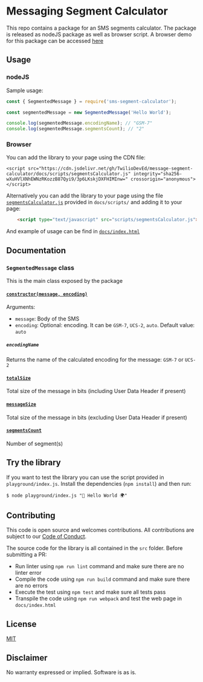 # Messaging Segment Calculator

This repo contains a package for an SMS segments calculator. The package is released as nodeJS package as well as browser script. 
A browser demo for this package can be accessed [here](https://twiliodeved.github.io/message-segment-calculator/)

## Usage 

### nodeJS

Sample usage: 

```javascript
const { SegmentedMessage } = require('sms-segment-calculator');

const segmentedMessage = new SegmentedMessage('Hello World');

console.log(segmentedMessage.encodingName); // "GSM-7"
console.log(segmentedMessage.segmentsCount); // "2"
```

### Browser

You can add the library to your page using the CDN file: 

```
<script src="https://cdn.jsdelivr.net/gh/TwilioDevEd/message-segment-calculator/docs/scripts/segmentsCalculator.js" integrity="sha256-wXuHVlXNhEWNzRKozzB87Qyi9/3p6LKskjDXFHIMInw=" crossorigin="anonymous"></script>
```

Alternatively you can add the library to your page using the file [`segmentsCalculator.js`](https://github.com/TwilioDevEd/message-segment-calculator/blob/main/docs/scripts/segmentsCalculator.js) provided in `docs/scripts/` and adding it to your page: 

```html
    <script type="text/javascript" src="scripts/segmentsCalculator.js"></script>
```

And example of usage can be find in [`docs/index.html`](https://github.com/TwilioDevEd/message-segment-calculator/blob/main/docs/index.html)

## Documentation 
### `SegmentedMessage` class

This is the main class exposed by the package

#### [`constructor(message, encoding)`](https://github.com/TwilioDevEd/message-segment-calculator/blob/403313a44ed406b3669cf3c57f32ca98fd92b1e1/src/libs/SegmentedMessage.ts#L37)
Arguments:
* `message`: Body of the SMS 
* `encoding`: Optional: encoding. It can be `GSM-7`, `UCS-2`, `auto`. Default value: `auto`

##### `encodingName` 

Returns the name of the calculated encoding for the message: `GSM-7` or `UCS-2`

#### [`totalSize`](https://github.com/TwilioDevEd/message-segment-calculator/blob/403313a44ed406b3669cf3c57f32ca98fd92b1e1/src/libs/SegmentedMessage.ts#L161)

Total size of the message in bits (including User Data Header if present)

#### [`messageSize`](https://github.com/TwilioDevEd/message-segment-calculator/blob/403313a44ed406b3669cf3c57f32ca98fd92b1e1/src/libs/SegmentedMessage.ts#L172)

Total size of the message in bits (excluding User Data Header if present)

#### [`segmentsCount`](https://github.com/TwilioDevEd/message-segment-calculator/blob/403313a44ed406b3669cf3c57f32ca98fd92b1e1/src/libs/SegmentedMessage.ts#L184)

Number of segment(s)

## Try the library

If you want to test the library you can use the script provided in `playground/index.js`. Install the dependencies (`npm install`) and then run: 

```shell
$ node playground/index.js "👋 Hello World 🌍"
```

## Contributing

This code is open source and welcomes contributions. All contributions are subject to our [Code of Conduct](https://github.com/twilio-labs/.github/blob/master/CODE_OF_CONDUCT.md).

The source code for the library is all contained in the `src` folder. Before submitting a PR: 

* Run linter using `npm run lint` command and make sure there are no linter error
* Compile the code using `npm run build` command and make sure there are no errors
* Execute the test using `npm test` and make sure all tests pass
* Transpile the code using `npm run webpack` and test the web page in `docs/index.html`

## License

[MIT](http://www.opensource.org/licenses/mit-license.html)

## Disclaimer

No warranty expressed or implied. Software is as is.

[twilio]: https://www.twilio.com
